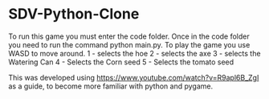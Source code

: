 # SDV-Python-Clone
To run this game you must enter the code folder. Once in the code folder you need to run the command python main.py.
To play the game you use WASD to move around. 
1 - selects the hoe
2 - selects the axe
3 - selects the Watering Can
4 - Selects the Corn seed
5 - Selects the tomato seed

This was developed using https://www.youtube.com/watch?v=R9apl6B_ZgI as a guide, to become more familiar with python and pygame.
